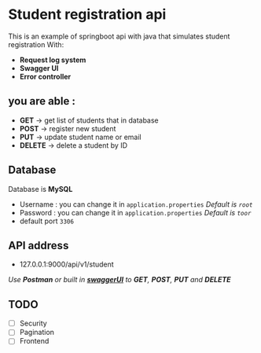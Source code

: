 # Student registration api

This is an example of springboot api with java that simulates student registration</btr>
With: 
- **Request log system**
- **Swagger UI**
- **Error controller**

## you are able :
- **GET**    -> get list of students that in database
- **POST**   -> register new student
- **PUT**    -> update student name or email
- **DELETE** -> delete a student by ID

## Database
Database is **MySQL**
- Username : you can change it in `application.properties` *Default is `root`*
- Password : you can change it in `application.properties` *Default is `toor`*
- default port `3306`

## API address
- 127.0.0.1:9000/api/v1/student


*Use **Postman** or built in [**swaggerUI**](http://localhost:9000/swagger-ui/) to **GET**, **POST**, **PUT** and **DELETE***


## TODO
- [ ] Security
- [ ] Pagination
- [ ] Frontend
